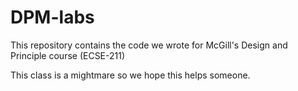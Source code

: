 DPM-labs
========

This repository contains the code we wrote for McGill's Design and Principle course (ECSE-211)

This class is a mightmare so we hope this helps someone.
